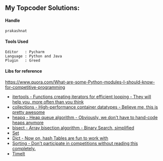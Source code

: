 ## My Topcoder Solutions:

#### Handle
`prakashnat`


#### Tools Used
```
Editor   : Pycharm
Language : Python and Java
Plugin   : Greed
```

#### Libs for reference
https://www.quora.com/What-are-some-Python-modules-I-should-know-for-competitive-programming
* [itertools - Functions creating iterators for efficient looping - They will help you, more often than you think](https://docs.python.org/2/library/itertools.html)
* [collections - High-performance container datatypes - Believe me, this is pretty awesome](https://docs.python.org/2/library/collections.html)
* [heapq - Heap queue algorithm - Obviously, we don't have to hand-code heaps anymore](https://docs.python.org/2/library/heapq.html)
* [bisect - Array bisection algorithm - Binary Search, simplified](https://docs.python.org/2/library/bisect.html)
* [Set](https://docs.python.org/2/library/stdtypes.html#set)
* [Dict - Now on, hash Tables are fun to work with](https://docs.python.org/2/library/stdtypes.html#mapping-types-dict)
* [Sorting - Don't participate in competitions without reading this completely.](https://wiki.python.org/moin/HowTo/Sorting)
* [TimeIt](https://docs.python.org/2/library/timeit.html#module-timeit)
